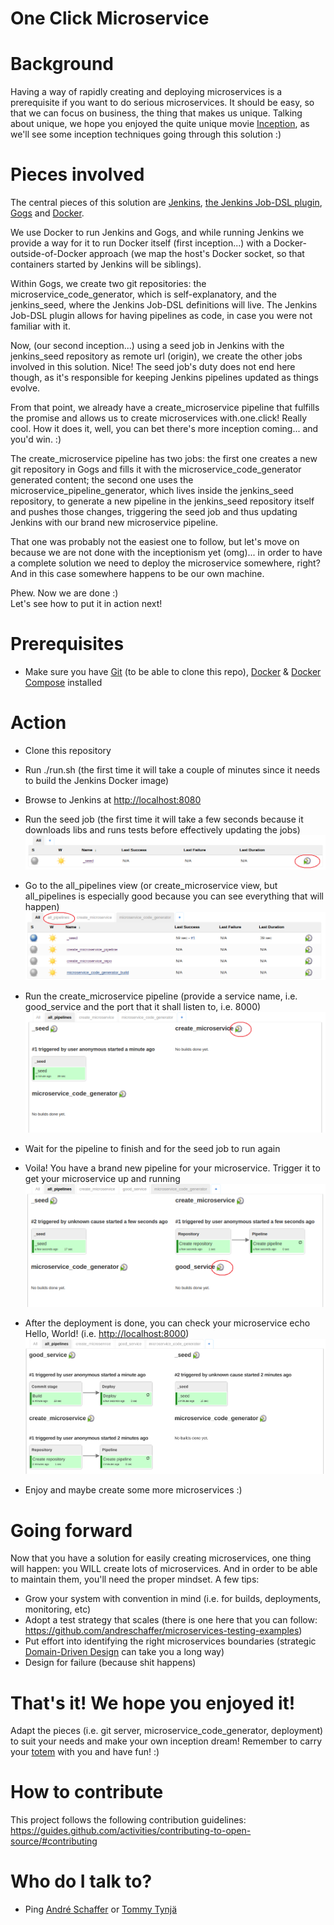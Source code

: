 # One Click Microservice

# Background
Having a way of rapidly creating and deploying microservices is a prerequisite if you want to do serious microservices. It should be easy, so that we can focus on business, the thing that makes us unique. Talking about unique, we hope you enjoyed the quite unique movie [Inception](https://en.wikipedia.org/wiki/Inception), as we'll see some inception techniques going through this solution :)

# Pieces involved
The central pieces of this solution are [Jenkins](https://jenkins.io/), [the Jenkins Job-DSL plugin](https://wiki.jenkins-ci.org/display/JENKINS/Job+DSL+Plugin), [Gogs](https://gogs.io/) and [Docker](https://www.docker.com/).  

We use Docker to run Jenkins and Gogs, and while running Jenkins we provide a way for it to run Docker itself (first inception...) with a Docker-outside-of-Docker approach (we map the host's Docker socket, so that containers started by Jenkins will be siblings).  

Within Gogs, we create two git repositories: the microservice_code_generator, which is self-explanatory, and the jenkins_seed, where the Jenkins Job-DSL definitions will live. The Jenkins Job-DSL plugin allows for having pipelines as code, in case you were not familiar with it.  

Now, (our second inception...) using a seed job in Jenkins with the jenkins_seed repository as remote url (origin), we create the other jobs involved in this solution. Nice! The seed job's duty does not end here though, as it's responsible for keeping Jenkins pipelines updated as things evolve.  

From that point, we already have a create_microservice pipeline that fulfills the promise and allows us to create microservices with.one.click! Really cool. How it does it, well, you can bet there's more inception coming... and you'd win. :)  

The create_microservice pipeline has two jobs: the first one creates a new git repository in Gogs and fills it with the microservice_code_generator generated content; the second one uses the microservice_pipeline_generator, which lives inside the jenkins_seed repository, to generate a new pipeline in the jenkins_seed repository itself and pushes those changes, triggering the seed job and thus updating Jenkins with our brand new microservice pipeline.  

That one was probably not the easiest one to follow, but let's move on because we are not done with the inceptionism yet (omg)... in order to have a complete solution we need to deploy the microservice somewhere, right? And in this case somewhere happens to be our own machine.

Phew. Now we are done :)  
Let's see how to put it in action next!

# Prerequisites
- Make sure you have [Git](https://git-scm.com/book/en/v2/Getting-Started-Installing-Git) (to be able to clone this repo), [Docker](https://docs.docker.com/engine/installation/) & [Docker Compose](https://docs.docker.com/compose/install/) installed

# Action
- Clone this repository  
- Run ./run.sh (the first time it will take a couple of minutes since it needs to build the Jenkins Docker image)  
- Browse to Jenkins at [http://localhost:8080](http://localhost:8080)
- Run the seed job (the first time it will take a few seconds because it downloads libs and runs tests before effectively updating the jobs)  
![alt text](https://github.com/andreschaffer/one-click-microservice/blob/master/docs/images/run_seed_job.png "Run the seed job")  

- Go to the all_pipelines view (or create_microservice view, but all_pipelines is especially good because you can see everything that will happen)  
![alt text](https://github.com/andreschaffer/one-click-microservice/blob/master/docs/images/go_to_all_pipelines_view.png "Go to the all_pipelines view")  

- Run the create_microservice pipeline (provide a service name, i.e. good_service and the port that it shall listen to, i.e. 8000)  
![alt text](https://github.com/andreschaffer/one-click-microservice/blob/master/docs/images/run_create_microservice_pipeline.png "Run the create_microservice pipeline")  

- Wait for the pipeline to finish and for the seed job to run again  
- Voila! You have a brand new pipeline for your microservice. Trigger it to get your microservice up and running  
![alt text](https://github.com/andreschaffer/one-click-microservice/blob/master/docs/images/run_microservice_pipeline.png "Run the microservice pipeline")  

- After the deployment is done, you can check your microservice echo Hello, World! (i.e. [http://localhost:8000](http://localhost:8000))   
![alt text](https://github.com/andreschaffer/one-click-microservice/blob/master/docs/images/microservice_deployment_finished.png "Microservice deployment finished")

- Enjoy and maybe create some more microservices :)

# Going forward
Now that you have a solution for easily creating microservices, one thing will happen: you WILL create lots of microservices. And in order to be able to maintain them, you'll need the proper mindset. A few tips:  
- Grow your system with convention in mind (i.e. for builds, deployments, monitoring, etc)  
- Adopt a test strategy that scales (there is one here that you can follow: https://github.com/andreschaffer/microservices-testing-examples)  
- Put effort into identifying the right microservices boundaries (strategic [Domain-Driven Design](https://en.wikipedia.org/wiki/Domain-driven_design) can take you a long way)  
- Design for failure (because shit happens)  

# That's it! We hope you enjoyed it!
Adapt the pieces (i.e. git server, microservice_code_generator, deployment) to suit your needs and make your own inception dream! Remember to carry your [totem](http://inception.wikia.com/wiki/Totem) with you and have fun! :)

# How to contribute
This project follows the following contribution guidelines:  
https://guides.github.com/activities/contributing-to-open-source/#contributing

# Who do I talk to?
* Ping [André Schaffer](https://github.com/andreschaffer) or [Tommy Tynjä](https://github.com/tommysdk)
